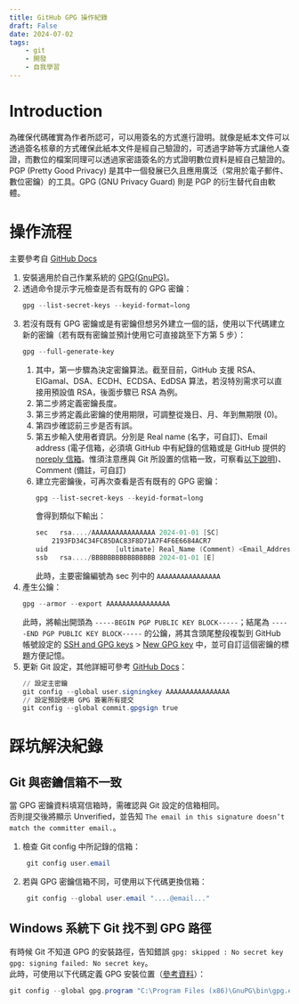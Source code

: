 ```yaml
---
title: GitHub GPG 操作紀錄
draft: False
date: 2024-07-02
tags:
    - git
    - 開發
    - 自我學習
---
```

# Introduction
為確保代碼確實為作者所認可，可以用簽名的方式進行證明。就像是紙本文件可以透過簽名核章的方式確保此紙本文件是經自己驗證的，可透過字跡等方式讓他人查證，而數位的檔案同理可以透過家密語簽名的方式證明數位資料是經自己驗證的。PGP (Pretty Good Privacy) 是其中一個發展已久且應用廣泛（常用於電子郵件、數位密鑰）的工具。GPG (GNU Privacy Guard) 則是 PGP 的衍生替代自由軟體。

# 操作流程
主要參考自 [GitHub Docs](https://docs.github.com/en/authentication/managing-commit-signature-verification/checking-for-existing-gpg-keys)
1. 安裝適用於自己作業系統的 [GPG(GnuPG)](https://www.gnupg.org/)。
2. 透過命令提示字元檢查是否有既有的 GPG 密鑰：  
	```powershell
	gpg --list-secret-keys --keyid-format=long
	```
3. 若沒有既有 GPG 密鑰或是有密鑰但想另外建立一個的話，使用以下代碼建立新的密鑰（若有既有密鑰並預計使用它可直接跳至下方第 5 步）：  
	```powershell
	gpg --full-generate-key
	```
	1. 其中，第一步驟為決定密鑰算法。截至目前，GitHub 支援 RSA、ElGamal、DSA、ECDH、ECDSA、EdDSA 算法，若沒特別需求可以直接用預設值 RSA，後面步驟已 RSA 為例。
	2. 第二步將定義密鑰長度。
	3. 第三步將定義此密鑰的使用期限，可調整從幾日、月、年到無期限 (0)。
	4. 第四步確認前三步是否有誤。
	5. 第五步輸入使用者資訊。分別是 Real name (名字，可自訂)、Email address (電子信箱，必須填 GitHub 中有紀錄的信箱或是 GitHub 提供的 [noreply 信箱](https://github.com/settings/emails)。惟須注意應與 Git 所設置的信箱一致，可察看[以下說明](#git-與密鑰信箱不一致))、Comment (備註，可自訂)
	6. 建立完密鑰後，可再次查看是否有既有的 GPG 密鑰：  
        ```powershell
        gpg --list-secret-keys --keyid-format=long
        ```
        會得到類似下輸出：  
        ```powershell
        sec   rsa..../AAAAAAAAAAAAAAAA 2024-01-01 [SC]
            2193FD34C34FC85DAC83F8D71A7F4F6E6684ACR7
        uid                 [ultimate] Real_Name (Comment) <Email_Address>
        ssb   rsa..../BBBBBBBBBBBBBBBB 2024-01-01 [E]
        ```
        此時，主要密鑰編號為 sec 列中的 `AAAAAAAAAAAAAAAA`
4. 產生公鑰：  
	```powershell
	gpg --armor --export AAAAAAAAAAAAAAAA
	```
	此時，將輸出開頭為 `-----BEGIN PGP PUBLIC KEY BLOCK-----`；結尾為 `-----END PGP PUBLIC KEY BLOCK-----` 的公鑰，將其含頭尾整段複製到 GitHub 帳號設定的 [SSH and GPG keys](https://github.com/settings/keys) > [New GPG key](https://github.com/settings/gpg/new) 中，並可自訂這個密鑰的標題方便記憶。
5. 更新 Git 設定，其他詳細可參考 [GitHub Docs](https://docs.github.com/en/authentication/managing-commit-signature-verification/telling-git-about-your-signing-key)：  
	```powershell
	// 設定主密鑰
	git config --global user.signingkey AAAAAAAAAAAAAAAA
	// 設定預設使用 GPG 簽署所有提交
	git config --global commit.gpgsign true
	```

# 踩坑解決紀錄
## Git 與密鑰信箱不一致
當 GPG 密鑰資料填寫信箱時，需確認與 Git 設定的信箱相同。  
否則提交後將顯示 Unverified，並告知 `The email in this signature doesn’t match the committer email.`。
1. 檢查 Git config 中所記錄的信箱：
	```powershell
	 git config user.email
	```
2. 若與 GPG 密鑰信箱不同，可使用以下代碼更換信箱：
	```powershell
	 git config --global user.email "....@email..."
	```

## Windows 系統下 Git 找不到 GPG 路徑
有時候 Git 不知道 GPG 的安裝路徑，告知錯誤 `gpg: skipped : No secret key gpg: signing failed: No secret key`。  
此時，可使用以下代碼定義 GPG 安裝位置（[參考資料](https://stackoverflow.com/questions/36810467/git-commit-signing-failed-secret-key-not-available/51009405#51009405)）：  

```powershell
git config --global gpg.program "C:\Program Files (x86)\GnuPG\bin\gpg.exe"
```